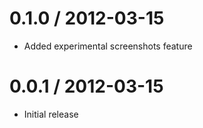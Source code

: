 
0.1.0 / 2012-03-15 
==================

  * Added experimental screenshots feature

0.0.1 / 2012-03-15 
==================

  - Initial release
